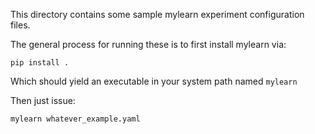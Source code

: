 This directory contains some sample mylearn experiment configuration files.

The general process for running these is to first install mylearn via:

    pip install .

Which should yield an executable in your system path named `mylearn`

Then just issue:

    mylearn whatever_example.yaml

